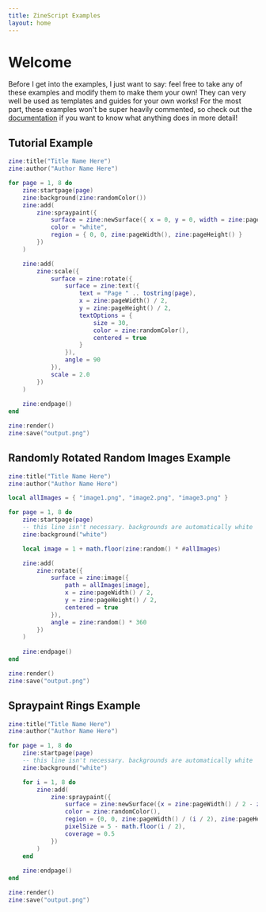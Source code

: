 ```yaml
---
title: ZineScript Examples
layout: home
---
```


# Welcome

Before I get into the examples, I just want to say: feel free to take any of these examples and modify them to make them your own! They can very well be used as templates and guides for your own works! For the most part, these examples won't be super heavily commented, so check out the [documentation](../documentation/) if you want to know what anything does in more detail!

## Tutorial Example

```lua
zine:title("Title Name Here")
zine:author("Author Name Here")

for page = 1, 8 do
    zine:startpage(page)
    zine:background(zine:randomColor())
    zine:add(
        zine:spraypaint({
            surface = zine:newSurface({ x = 0, y = 0, width = zine:pageWidth(), height = zine:pageHeight() }),
            color = "white",
            region = { 0, 0, zine:pageWidth(), zine:pageHeight() }
        })
    )

    zine:add(
        zine:scale({
            surface = zine:rotate({
                surface = zine:text({
                    text = "Page " .. tostring(page),
                    x = zine:pageWidth() / 2,
                    y = zine:pageHeight() / 2,
                    textOptions = {
                        size = 30,
                        color = zine:randomColor(),
                        centered = true
                    }
                }),
                angle = 90
            }),
            scale = 2.0
        })
    )
    
    zine:endpage()
end

zine:render()
zine:save("output.png")
```

## Randomly Rotated Random Images Example

```lua
zine:title("Title Name Here")
zine:author("Author Name Here")

local allImages = { "image1.png", "image2.png", "image3.png" }

for page = 1, 8 do
    zine:startpage(page)
    -- this line isn't necessary. backgrounds are automatically white
    zine:background("white")

    local image = 1 + math.floor(zine:random() * #allImages)

    zine:add(
        zine:rotate({
            surface = zine:image({
                path = allImages[image],
                x = zine:pageWidth() / 2,
                y = zine:pageHeight() / 2,
                centered = true
            }),
            angle = zine:random() * 360
        })
    )
    
    zine:endpage()
end

zine:render()
zine:save("output.png")
```

## Spraypaint Rings Example

```lua
zine:title("Title Name Here")
zine:author("Author Name Here")

for page = 1, 8 do
    zine:startpage(page)
    -- this line isn't necessary. backgrounds are automatically white
    zine:background("white")

    for i = 1, 8 do
        zine:add(
            zine:spraypaint({
                surface = zine:newSurface({x = zine:pageWidth() / 2 - zine:pageWidth() / i, y = zine:pageHeight() / 2 - zine:pageHeight() / i, width = zine:pageWidth() / (i / 2), height = zine:pageHeight() / (i / 2)}),
                color = zine:randomColor(),
                region = {0, 0, zine:pageWidth() / (i / 2), zine:pageHeight() / (i / 2)},
                pixelSize = 5 - math.floor(i / 2),
                coverage = 0.5
            })
        )
    end
    
    zine:endpage()
end

zine:render()
zine:save("output.png")
```